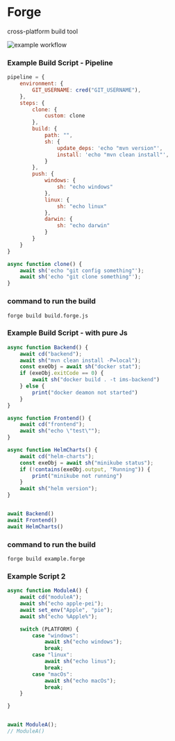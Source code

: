 # Forge

cross-platform build tool

![example workflow](https://github.com/SilentSamurai/Forge/actions/workflows/main.yml/badge.svg)


### Example Build Script - Pipeline

```js
pipeline = {
    environment: {
        GIT_USERNAME: cred("GIT_USERNAME"),
    },
    steps: {
        clone: {
            custom: clone
        },
        build: {
            path: "",
            sh: {
                update_deps: 'echo "mvn version"',
                install: 'echo "mvn clean install"',
            }
        },
        push: {
            windows: {
                sh: "echo windows"
            },
            linux: {
                sh: "echo linux"
            },
            darwin: {
                sh: "echo darwin"
            }
        }
    }
}

async function clone() {
    await sh('echo "git config something"');
    await sh('echo "git clone something"');
}

```

### command to run the build

```shell
forge build build.forge.js
```


### Example Build Script - with pure Js

```javascript
async function Backend() {
    await cd("backend");
    await sh("mvn clean install -P=local");
    const exeObj = await sh("docker stat");
    if (exeObj.exitCode == 0) {
        await sh("docker build . -t ims-backend")
    } else {
        print("docker deamon not started")
    }
}

async function Frontend() {
    await cd("frontend");
    await sh("echo \"test\"");
}

async function HelmCharts() {
    await cd("helm-charts");
    const exeObj = await sh("minikube status");
    if (!contains(exeObj.output, "Running")) {
        print("minikube not running")
    }
    await sh("helm version");
}


await Backend()
await Frontend()
await HelmCharts()
```

### command to run the build

```shell
forge build example.forge
```

### Example Script 2

```javascript
async function ModuleA() {
    await cd("moduleA");
    await sh("echo apple-pei");
    await set_env("Apple", "pie");
    await sh("echo %Apple%");

    switch (PLATFORM) {
        case "windows":
            await sh("echo windows");
            break;
        case "linux":
            await sh("echo linus");
            break;
        case "macOs":
            await sh("echo macOs");
            break;
    }

}


await ModuleA();
// ModuleA()

```
